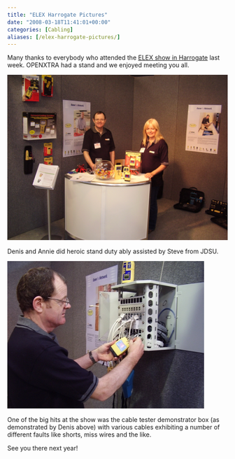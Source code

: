 ```yaml
---
title: "ELEX Harrogate Pictures"
date: "2008-03-18T11:41:01+00:00"
categories: [Cabling]
aliases: [/elex-harrogate-pictures/]
---
```


Many thanks to everybody who attended the [ELEX show in Harrogate](http://www.elexshow.info/) last week. OPENXTRA had a stand and we enjoyed meeting you all.

![Denis and Annie at ELEX"](p2190204.jpg)

Denis and Annie did heroic stand duty ably assisted by Steve from JDSU.

![Denis with the cable tester demonstrator box"](p2190203-small.jpg)

One of the big hits at the show was the cable tester demonstrator box (as demonstrated by Denis above) with various cables exhibiting a number of different faults like shorts, miss wires and the like.

See you there next year!
